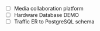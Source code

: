 - [ ] Media collaboration platform
- [ ] Hardware Database DEMO
- [ ] Traffic ER to PostgreSQL schema
